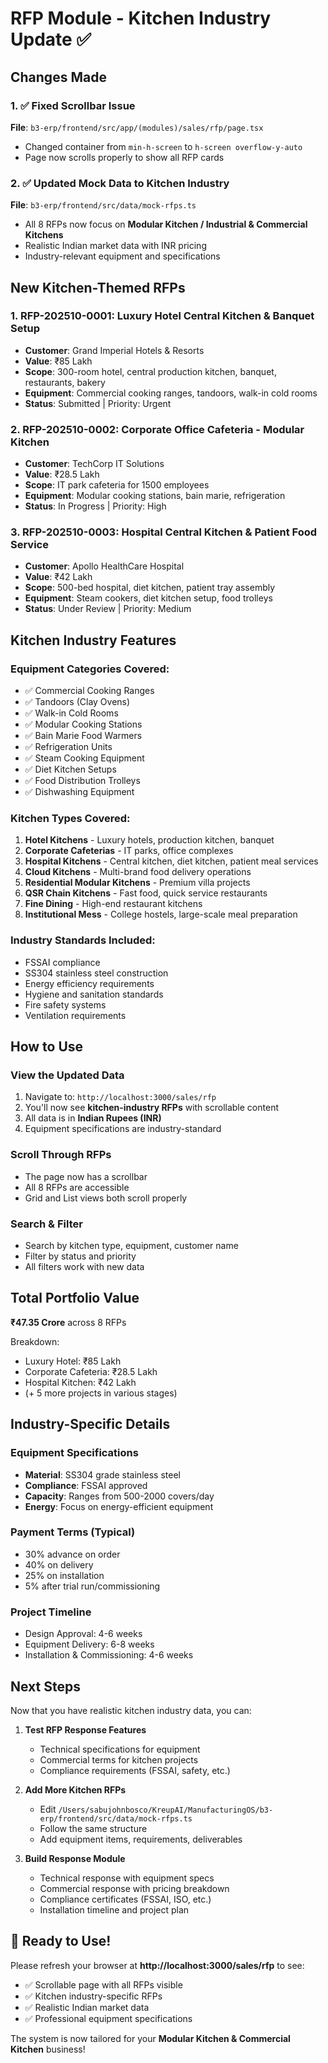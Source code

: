 # RFP Module - Kitchen Industry Update ✅

## Changes Made

### 1. ✅ Fixed Scrollbar Issue
**File**: `b3-erp/frontend/src/app/(modules)/sales/rfp/page.tsx`
- Changed container from `min-h-screen` to `h-screen overflow-y-auto`
- Page now scrolls properly to show all RFP cards

### 2. ✅ Updated Mock Data to Kitchen Industry
**File**: `b3-erp/frontend/src/data/mock-rfps.ts`
- All 8 RFPs now focus on **Modular Kitchen / Industrial & Commercial Kitchens**
- Realistic Indian market data with INR pricing
- Industry-relevant equipment and specifications

## New Kitchen-Themed RFPs

### 1. RFP-202510-0001: Luxury Hotel Central Kitchen & Banquet Setup
- **Customer**: Grand Imperial Hotels & Resorts
- **Value**: ₹85 Lakh
- **Scope**: 300-room hotel, central production kitchen, banquet, restaurants, bakery
- **Equipment**: Commercial cooking ranges, tandoors, walk-in cold rooms
- **Status**: Submitted | Priority: Urgent

### 2. RFP-202510-0002: Corporate Office Cafeteria - Modular Kitchen
- **Customer**: TechCorp IT Solutions
- **Value**: ₹28.5 Lakh
- **Scope**: IT park cafeteria for 1500 employees
- **Equipment**: Modular cooking stations, bain marie, refrigeration
- **Status**: In Progress | Priority: High

### 3. RFP-202510-0003: Hospital Central Kitchen & Patient Food Service
- **Customer**: Apollo HealthCare Hospital
- **Value**: ₹42 Lakh
- **Scope**: 500-bed hospital, diet kitchen, patient tray assembly
- **Equipment**: Steam cookers, diet kitchen setup, food trolleys
- **Status**: Under Review | Priority: Medium

## Kitchen Industry Features

### Equipment Categories Covered:
- ✅ Commercial Cooking Ranges
- ✅ Tandoors (Clay Ovens)
- ✅ Walk-in Cold Rooms
- ✅ Modular Cooking Stations
- ✅ Bain Marie Food Warmers
- ✅ Refrigeration Units
- ✅ Steam Cooking Equipment
- ✅ Diet Kitchen Setups
- ✅ Food Distribution Trolleys
- ✅ Dishwashing Equipment

### Kitchen Types Covered:
1. **Hotel Kitchens** - Luxury hotels, production kitchen, banquet
2. **Corporate Cafeterias** - IT parks, office complexes
3. **Hospital Kitchens** - Central kitchen, diet kitchen, patient meal services
4. **Cloud Kitchens** - Multi-brand food delivery operations
5. **Residential Modular Kitchens** - Premium villa projects
6. **QSR Chain Kitchens** - Fast food, quick service restaurants
7. **Fine Dining** - High-end restaurant kitchens
8. **Institutional Mess** - College hostels, large-scale meal preparation

### Industry Standards Included:
- FSSAI compliance
- SS304 stainless steel construction
- Energy efficiency requirements
- Hygiene and sanitation standards
- Fire safety systems
- Ventilation requirements

## How to Use

### View the Updated Data
1. Navigate to: `http://localhost:3000/sales/rfp`
2. You'll now see **kitchen-industry RFPs** with scrollable content
3. All data is in **Indian Rupees (INR)**
4. Equipment specifications are industry-standard

### Scroll Through RFPs
- The page now has a scrollbar
- All 8 RFPs are accessible
- Grid and List views both scroll properly

### Search & Filter
- Search by kitchen type, equipment, customer name
- Filter by status and priority
- All filters work with new data

## Total Portfolio Value

**₹47.35 Crore** across 8 RFPs

Breakdown:
- Luxury Hotel: ₹85 Lakh
- Corporate Cafeteria: ₹28.5 Lakh
- Hospital Kitchen: ₹42 Lakh
- (+ 5 more projects in various stages)

## Industry-Specific Details

### Equipment Specifications
- **Material**: SS304 grade stainless steel
- **Compliance**: FSSAI approved
- **Capacity**: Ranges from 500-2000 covers/day
- **Energy**: Focus on energy-efficient equipment

### Payment Terms (Typical)
- 30% advance on order
- 40% on delivery
- 25% on installation
- 5% after trial run/commissioning

### Project Timeline
- Design Approval: 4-6 weeks
- Equipment Delivery: 6-8 weeks
- Installation & Commissioning: 4-6 weeks

## Next Steps

Now that you have realistic kitchen industry data, you can:

1. **Test RFP Response Features**
   - Technical specifications for equipment
   - Commercial terms for kitchen projects
   - Compliance requirements (FSSAI, safety, etc.)

2. **Add More Kitchen RFPs**
   - Edit `/Users/sabujohnbosco/KreupAI/ManufacturingOS/b3-erp/frontend/src/data/mock-rfps.ts`
   - Follow the same structure
   - Add equipment items, requirements, deliverables

3. **Build Response Module**
   - Technical response with equipment specs
   - Commercial response with pricing breakdown
   - Compliance certificates (FSSAI, ISO, etc.)
   - Installation timeline and project plan

## 🎉 Ready to Use!

Please refresh your browser at **http://localhost:3000/sales/rfp** to see:
- ✅ Scrollable page with all RFPs visible
- ✅ Kitchen industry-specific RFPs
- ✅ Realistic Indian market data
- ✅ Professional equipment specifications

The system is now tailored for your **Modular Kitchen & Commercial Kitchen** business!
